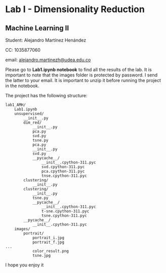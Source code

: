 # Lab I - Dimensionality Reduction
## Machine Learning II

Student: Alejandro Martínez Henández

CC: 1035877060

email: alejandro.martinezh@udea.edu.co


Please go to **Lab1.ipynb notebook** to find all the results of the lab. 
It is important to note that the images folder is protected by password. I send the latter to your email. It is important to unzip it before running the project in the notebook.

The project has the following structure:

```
lab1_AMH/
    Lab1.ipynb
    unsupervised/
        __init__.py
        dim_red/
            __init__.py
            pca.py
            svd.py
            tsne.py
            pca.py
            __init__.py
            svd.py
            __pycache__/
                __init__.cpython-311.pyc
                svd.cpython-311.pyc
                pca.cpython-311.pyc
                tnse.cpython-311.pyc
        clustering/
            __init__.py
        clustering/
            __init__.py
            tsne.py
            __pycache__/
                __init__.cpython-311.pyc
                t-sne.cpython-311.pyc
                tsne.cpython-311.pyc
        __pycache__/
            __init__.cpython-311.pyc
    images/
        portrait/
            portrait_i.jpg
            portrait_f.jpg
...
            color_result.png
            tsne.jpg
```

I hope you enjoy it


